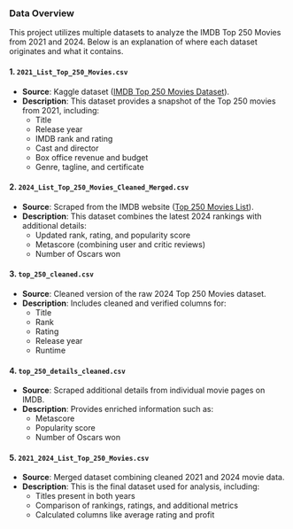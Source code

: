 ### Data Overview

This project utilizes multiple datasets to analyze the IMDB Top 250 Movies from 2021 and 2024. Below is an explanation of where each dataset originates and what it contains.

#### **1. `2021_List_Top_250_Movies.csv`**
- **Source**: Kaggle dataset ([IMDB Top 250 Movies Dataset](https://www.kaggle.com/datasets/rajugc/imdb-top-250-movies-dataset?resource=download)).
- **Description**: This dataset provides a snapshot of the Top 250 movies from 2021, including:
  - Title
  - Release year
  - IMDB rank and rating
  - Cast and director
  - Box office revenue and budget
  - Genre, tagline, and certificate

#### **2. `2024_List_Top_250_Movies_Cleaned_Merged.csv`**
- **Source**: Scraped from the IMDB website ([Top 250 Movies List](https://www.imdb.com/chart/top/?ref_=nv_mv_250&sort=user_rating%2Cdesc)).
- **Description**: This dataset combines the latest 2024 rankings with additional details:
  - Updated rank, rating, and popularity score
  - Metascore (combining user and critic reviews)
  - Number of Oscars won

#### **3. `top_250_cleaned.csv`**
- **Source**: Cleaned version of the raw 2024 Top 250 Movies dataset.
- **Description**: Includes cleaned and verified columns for:
  - Title
  - Rank
  - Rating
  - Release year
  - Runtime

#### **4. `top_250_details_cleaned.csv`**
- **Source**: Scraped additional details from individual movie pages on IMDB.
- **Description**: Provides enriched information such as:
  - Metascore
  - Popularity score
  - Number of Oscars won

#### **5. `2021_2024_List_Top_250_Movies.csv`**
- **Source**: Merged dataset combining cleaned 2021 and 2024 movie data.
- **Description**: This is the final dataset used for analysis, including:
  - Titles present in both years
  - Comparison of rankings, ratings, and additional metrics
  - Calculated columns like average rating and profit

